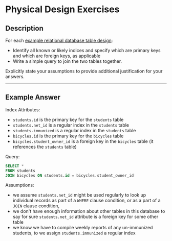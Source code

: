 # Physical Design Exercises

## Description

For each [example relational database table design](/resources/database-design/examples):

  + Identify all known or likely indices and specify which are primary keys and which are foreign keys, as applicable
  + Write a simple query to join the two tables together.

Explicitly state your assumptions to provide additional justification for your answers.

<hr>

## Example Answer

Index Attributes:
 + `students.id` is the primary key for the `students` table
 + `students.net_id` is a regular index in the `students` table
 + `students.immunized` is a regular index in the `students` table
 + `bicycles.id` is the primary key for the `bicycles` table
 + `bicycles.student_owner_id` is a foreign key in the `bicycles` table (it references the `students` table)

Query:

```` sql
SELECT *
FROM students
JOIN bicycles ON students.id = bicycles.student_owner_id
````

Assumptions:

 + we assume `students.net_id` might be used regularly to look up individual records as part of a `WHERE` clause condition, or as a part of a `JOIN` clause condition,
 + we don't have enough information about other tables in this database to say for sure `students.net_id` attribute is a foreign key for some other table
 + we know we have to compile weekly reports of any un-immunized students, to we assign `students.immunized` a regular index
